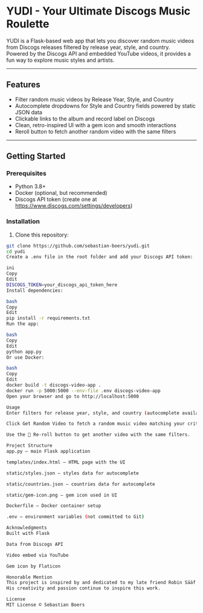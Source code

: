 # YUDI - Your Ultimate Discogs Music Roulette

YUDI is a Flask-based web app that lets you discover random music videos from Discogs releases filtered by release year, style, and country.  
Powered by the Discogs API and embedded YouTube videos, it provides a fun way to explore music styles and artists.

---

## Features

- Filter random music videos by Release Year, Style, and Country  
- Autocomplete dropdowns for Style and Country fields powered by static JSON data  
- Clickable links to the album and record label on Discogs  
- Clean, retro-inspired UI with a gem icon and smooth interactions  
- Reroll button to fetch another random video with the same filters  

---

## Getting Started

### Prerequisites

- Python 3.8+  
- Docker (optional, but recommended)  
- Discogs API token (create one at https://www.discogs.com/settings/developers)

### Installation

1. Clone this repository:

```bash
git clone https://github.com/sebastian-boers/yudi.git
cd yudi
Create a .env file in the root folder and add your Discogs API token:

ini
Copy
Edit
DISCOGS_TOKEN=your_discogs_api_token_here
Install dependencies:

bash
Copy
Edit
pip install -r requirements.txt
Run the app:

bash
Copy
Edit
python app.py
Or use Docker:

bash
Copy
Edit
docker build -t discogs-video-app .
docker run -p 5000:5000 --env-file .env discogs-video-app
Open your browser and go to http://localhost:5000

Usage
Enter filters for release year, style, and country (autocomplete available for style and country).

Click Get Random Video to fetch a random music video matching your criteria.

Use the 🎲 Re-roll button to get another video with the same filters.

Project Structure
app.py — main Flask application

templates/index.html — HTML page with the UI

static/styles.json — styles data for autocomplete

static/countries.json — countries data for autocomplete

static/gem-icon.png — gem icon used in UI

Dockerfile — Docker container setup

.env — environment variables (not committed to Git)

Acknowledgments
Built with Flask

Data from Discogs API

Video embed via YouTube

Gem icon by Flaticon

Honorable Mention
This project is inspired by and dedicated to my late friend Robin Sääf (GitHub: robinsaaf), who first came up with the music roulette idea.
His creativity and passion continue to inspire this work.

License
MIT License © Sebastian Boers
